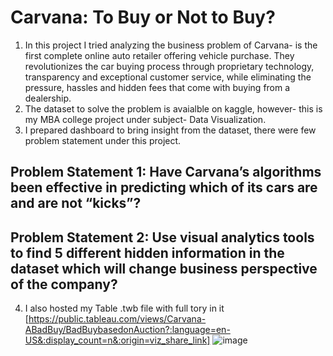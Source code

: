 # Carvana: To Buy or Not to Buy?
1. In this project I tried analyzing the business problem of Carvana- is the first complete online auto retailer offering vehicle purchase. They revolutionizes the car buying process through proprietary technology, transparency and exceptional customer service, while eliminating the pressure, hassles and hidden fees that come with buying from a dealership.
2. The dataset to solve the problem is avaialble on kaggle, however- this is my MBA college project under subject- Data Visualization.
3. I prepared dashboard to bring insight from the dataset, there were few problem statement under this project.
## Problem Statement 1: Have Carvana’s algorithms been effective in predicting which of its cars are and are not “kicks”?
## Problem Statement 2: Use visual analytics tools to find 5 different hidden information in the dataset which will change business perspective of the company?
4. I also hosted my Table .twb file with full tory in it [https://public.tableau.com/views/Carvana-ABadBuy/BadBuybasedonAuction?:language=en-US&:display_count=n&:origin=viz_share_link]
![image](https://user-images.githubusercontent.com/28785863/170315871-ad343ccd-3000-4c7e-882f-580fee309d6e.png)

